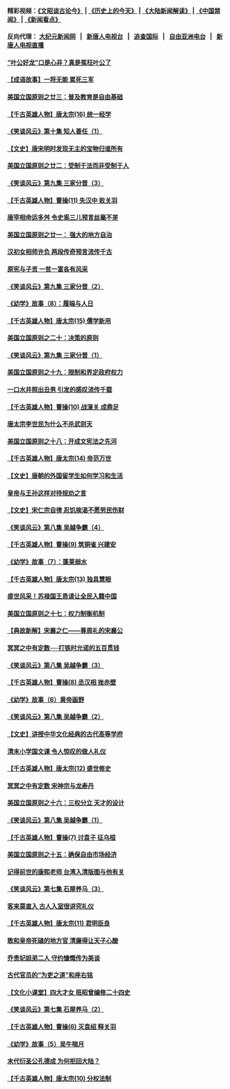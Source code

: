 #### 精彩视频：[《文昭谈古论今》](http://107.191.53.159/wenzhao) | [《历史上的今天》](http://107.191.53.159/today-in-history) | [《大陆新闻解读》](http://107.191.53.159/ntdtv-comedy) | [《中国禁闻》](http://107.191.53.159/ntdtv-news) | [《新闻看点》](http://107.191.53.159/news-insight) 

 #### 反向代理： [大纪元新闻网](http://107.191.53.159:10080/) &nbsp;&nbsp;|&nbsp;&nbsp; [新唐人电视台](http://107.191.53.159:8000/) &nbsp;&nbsp;|&nbsp;&nbsp; [追查国际](http://107.191.53.159:10010/) &nbsp;&nbsp;|&nbsp;&nbsp; [自由亚洲电台](http://107.191.53.159:9800/) &nbsp;&nbsp;|&nbsp;&nbsp; [新唐人电视直播](http://107.191.53.159/) 

#### [“叶公好龙”口是心非？真是冤枉叶公了](../pages/nsc975/n11008777.md?t=02171433) 

#### [【成语故事】一将无能 累死三军](../pages/nsc975/n11046538.md?t=02171433) 

#### [美国立国原则之廿三：普及教育是自由基础](../pages/nsc975/n11044655.md?t=02171433) 

#### [【千古英雄人物】唐太宗(16) 统一经学](../pages/nsc975/n8046259.md?t=02171433) 

#### [《笑谈风云》第十集 知人善任（1）](../pages/nsc975/n11032532.md?t=02171433) 

#### [【文史】唐宋明时发现无主的宝物归谁所有](../pages/nsc975/n11036075.md?t=02171433) 

#### [美国立国原则之廿二：受制于法而非受制于人](../pages/nsc975/n11038266.md?t=02171433) 

#### [《笑谈风云》第九集 三家分晋（3）](../pages/nsc975/n11028646.md?t=02171433) 

#### [【千古英雄人物】曹操(11) 失汉中 败关羽](../pages/nsc975/n7783328.md?t=02171433) 

#### [唐宰相命运多舛 令史奚三儿预言丝毫不差](../pages/nsc975/n334750.md?t=02171433) 

#### [美国立国原则之廿一： 强大的地方自治](../pages/nsc975/n11036069.md?t=02171433) 

#### [汉初女相师许负 两段传奇预言流传千古](../pages/nsc975/n11035453.md?t=02171433) 

#### [原宪与子贡 一贫一富各有风采](../pages/nsc975/n11013094.md?t=02171433) 

#### [《笑谈风云》第九集 三家分晋（2）](../pages/nsc975/n11028610.md?t=02171433) 

#### [《幼学》故事（8）：履端与人日](../pages/nsc975/n10990550.md?t=02171433) 

#### [【千古英雄人物】唐太宗(15) 儒学新用](../pages/nsc975/n8046225.md?t=02171433) 

#### [美国立国原则之二十：决策的原则](../pages/nsc975/n11034691.md?t=02171433) 

#### [《笑谈风云》第九集 三家分晋（1）](../pages/nsc975/n11028591.md?t=02171433) 

#### [美国立国原则之十九：限制和界定政府权力](../pages/nsc975/n11023895.md?t=02171433) 

#### [一口水井照出丑男 引发的感叹流传千载](../pages/nsc975/n11004598.md?t=02171433) 

#### [【千古英雄人物】曹操(10) 战潼关 成鼎足](../pages/nsc975/n7779963.md?t=02171433) 

#### [唐太宗李世民为什么不杀武则天](../pages/nsc975/n11034040.md?t=02171433) 

#### [美国立国原则之十八：开成文宪法之先河](../pages/nsc975/n11008526.md?t=02171433) 

#### [【千古英雄人物】唐太宗(14) 帝范万世](../pages/nsc975/n8034234.md?t=02171433) 

#### [【文史】唐朝的外国留学生如何学习和生活](../pages/nsc975/n11010825.md?t=02171433) 

#### [皇帝与王孙这样对待规劝之言](../pages/nsc975/n10994666.md?t=02171433) 

#### [【文史】宋仁宗自律 忍饥挨渴不愿劳民伤财](../pages/nsc975/n10997349.md?t=02171433) 

#### [《笑谈风云》第八集 吴越争霸（4）](../pages/nsc975/n11010924.md?t=02171433) 

#### [【千古英雄人物】曹操(9) 筑铜雀 兴建安](../pages/nsc975/n7662497.md?t=02171433) 

#### [《幼学》故事（7）：蓬莱弱水](../pages/nsc975/n10990547.md?t=02171433) 

#### [【千古英雄人物】唐太宗(13) 独具慧眼](../pages/nsc975/n8034179.md?t=02171433) 

#### [盛世风采！苏禄国王恳请让全民入籍中国](../pages/nsc975/n10992284.md?t=02171433) 

#### [美国立国原则之十七：权力制衡机制](../pages/nsc975/n11002624.md?t=02171433) 

#### [【典故新解】宋襄之仁——尊周礼的宋襄公](../pages/nsc975/n11018653.md?t=02171433) 

#### [冥冥之中有定数──打铁时允诺的五百贯钱](../pages/nsc975/n334213.md?t=02171433) 

#### [《笑谈风云》第八集 吴越争霸（3）](../pages/nsc975/n11010889.md?t=02171433) 

#### [【千古英雄人物】曹操(8) 丞汉相 挫赤壁](../pages/nsc975/n7662490.md?t=02171433) 

#### [《幼学》故事（6）黄帝画野](../pages/nsc975/n10990546.md?t=02171433) 

#### [《笑谈风云》第八集 吴越争霸（2）](../pages/nsc975/n10996834.md?t=02171433) 

#### [【文史】讲授中华文化经典的古代高等学府](../pages/nsc975/n11003895.md?t=02171433) 

#### [清末小学国文课 令人惊叹的做人礼仪](../pages/nsc975/n10980226.md?t=02171433) 

#### [【千古英雄人物】唐太宗(12) 盛世修史](../pages/nsc975/n8034115.md?t=02171433) 

#### [冥冥之中有定数 宋神宗与龙寿丹](../pages/nsc975/n11008770.md?t=02171433) 

#### [美国立国原则之十六：三权分立 天才的设计](../pages/nsc975/n10991293.md?t=02171433) 

#### [《笑谈风云》第八集 吴越争霸（1）](../pages/nsc975/n10987751.md?t=02171433) 

#### [【千古英雄人物】曹操(7) 讨袁子 征乌桓](../pages/nsc975/n7662459.md?t=02171433) 

#### [美国立国原则之十五：确保自由市场经济](../pages/nsc975/n10957715.md?t=02171433) 

#### [记得前世的康熙老师 台湾入清版图与他有关](../pages/nsc975/n11004761.md?t=02171433) 

#### [《笑谈风云》第七集 石屋养马（3）](../pages/nsc975/n10964155.md?t=02171433) 

#### [客来莫直入 古人入室很讲究礼仪](../pages/nsc975/n11002636.md?t=02171433) 

#### [【千古英雄人物】唐太宗(11) 君明臣良](../pages/nsc975/n8030388.md?t=02171433) 

#### [敢和皇帝死磕的地方官 清廉得让天子心酸](../pages/nsc975/n10999336.md?t=02171433) 

#### [乔贵妃姐弟二人 守约慷慨传为美谈](../pages/nsc975/n10842491.md?t=02171433) 

#### [古代官员的“为吏之道”和座右铭](../pages/nsc975/n10989890.md?t=02171433) 

#### [【文化小课堂】四大才女 班昭曾编修二十四史](../pages/nsc975/n10996143.md?t=02171433) 

#### [《笑谈风云》第七集 石屋养马（2）](../pages/nsc975/n10964109.md?t=02171433) 

#### [【千古英雄人物】曹操(6) 灭袁绍 释关羽](../pages/nsc975/n7662436.md?t=02171433) 

#### [《幼学》故事（5）吴牛喘月](../pages/nsc975/n10806013.md?t=02171433) 

#### [末代衍圣公孔德成 为何拒回大陆？](../pages/nsc975/n10992548.md?t=02171433) 

#### [【千古英雄人物】唐太宗(10) 分权法制](../pages/nsc975/n8025970.md?t=02171433) 

